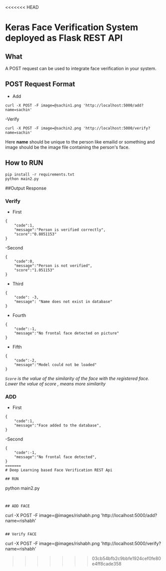 <<<<<<< HEAD
# Keras Face Verification System deployed as Flask REST API	

## What
A POST request can be used to integrate face verification in your system.

## POST Request Format

- Add
```
curl -X POST -F image=@sachin1.png 'http://localhost:5000/add?name=sachin'
```
-Verify
```
curl -X POST -F image=@sachin2.png 'http://localhost:5000/verify?name=sachin'
```
Here **name** should be unique to the person like emailid or something and image should be the image file containing the person's face.
## How to RUN 
```
pip install -r requirements.txt
python main2.py
```

##Output Response

### Verify
- First
```
{
	"code":1,
	"message":"Person is verified correctly",
	"score":"0.8051153"
}
```
-Second
```
{
	"code":0,
	"message":"Person is not verified",
	"score":"1.051153"
}
```
- Third
```
{
    "code": -3,
    "message": "Name does not exist in database"
}
```
- Fourth
```
{
	"code":-1,
	"message":"No frontal face detected on picture"
}
```
- Fifth
```
{
	"code":-2,
	"message":"Model could not be loaded"
}
```
*`Score` is the value of the similarity of the face with the registered face. Lower the value of score , means more similarity*
### ADD
- First
```
{
	"code":1,
	"message":"Face added to the database",
}
```
-Second
```
{
	"code":-1,
	"message":"No frontal face detected",
}
=======
# Deep Learning based Face Verification REST Api

## RUN
```
python main2.py

```


## ADD FACE
```
curl -X POST -F image=@images/rishabh.png 'http://localhost:5000/add?name=rishabh'

```

## Verify FACE
```
curl -X POST -F image=@images/rishabh.png 'http://localhost:5000/verify?name=rishabh'
>>>>>>> 03cb54bfb2c9bbfe1924cef0fe80e4ff8cade358
```
